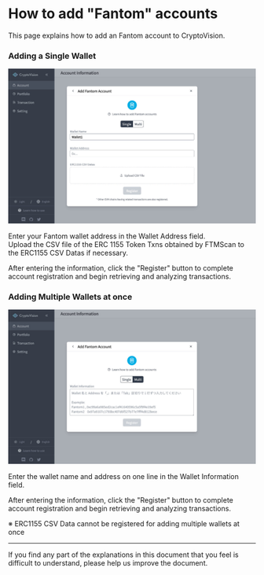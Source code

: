 # How to add "Fantom" accounts

This page explains how to add an Fantom account to CryptoVision.  

### Adding a Single Wallet

![](../assets/img/account-chain-fantom-1.jpg)

Enter your Fantom wallet address in the Wallet Address field.  
Upload the CSV file of the ERC 1155 Token Txns obtained by FTMScan to the ERC1155 CSV Datas if necessary.

After entering the information, click the "Register" button to complete account registration and begin retrieving and analyzing transactions.

### Adding Multiple Wallets at once

![](../assets/img/account-chain-fantom-2.jpg)

Enter the wallet name and address on one line in the Wallet Information field.

After entering the information, click the "Register" button to complete account registration and begin retrieving and analyzing transactions.

※ ERC1155 CSV Data cannot be registered for adding multiple wallets at once

---

If you find any part of the explanations in this document that you feel is difficult to understand, please help us improve the document.
